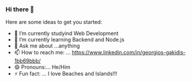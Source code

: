 ### Hi there 👋



Here are some ideas to get you started:

- 🔭 I’m currently studyind Web Development
- 🌱 I’m currently learning Backend and Node.js
- 💬 Ask me about ...anything
- 📫 How to reach me: ...  https://www.linkedin.com/in/georgios-gakidis-1bb69bbb/
- 😄 Pronouns:... He/Him
- ⚡ Fun fact: ... I love Beaches and Islands!!!


